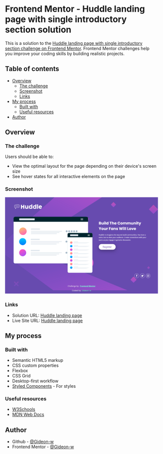 # Frontend Mentor - Huddle landing page with single introductory section solution

This is a solution to the [Huddle landing page with single introductory section challenge on Frontend Mentor](https://www.frontendmentor.io/challenges/huddle-landing-page-with-a-single-introductory-section-B_2Wvxgi0). Frontend Mentor challenges help you improve your coding skills by building realistic projects.

## Table of contents

- [Overview](#overview)
  - [The challenge](#the-challenge)
  - [Screenshot](#screenshot)
  - [Links](#links)
- [My process](#my-process)
  - [Built with](#built-with)
  - [Useful resources](#useful-resources)
- [Author](#author)

## Overview

### The challenge

Users should be able to:

- View the optimal layout for the page depending on their device's screen size
- See hover states for all interactive elements on the page

### Screenshot

![](https://github.com/Gideon-w/Huddle-landing-page-with-single-introductory-section/blob/main/Screenshot%202025-03-05%20at%2022-53-27%20Frontend%20Mentor%20Huddle%20landing%20page%20with%20single%20introductory%20section.png)

### Links

- Solution URL: [Huddle landing page](https://github.com/Gideon-w/Huddle-landing-page-with-single-introductory-section)
- Live Site URL: [Huddle landing page](https://gideon-w.github.io/Huddle-landing-page-with-single-introductory-section/)

## My process

### Built with

- Semantic HTML5 markup
- CSS custom properties
- Flexbox
- CSS Grid
- Desktop-first workflow
- [Styled Components](https://styled-components.com/) - For styles

### Useful resources

- [W3Schools](https://www.w3schools.com/)
- [MDN Web Docs ](https://developer.mozilla.org/en-US/)

## Author

- Github - [@Gideon-w](https://github.com/Gideon-w)
- Frontend Mentor - [@Gideon-w](https://www.frontendmentor.io/profile/Gideon-w")
